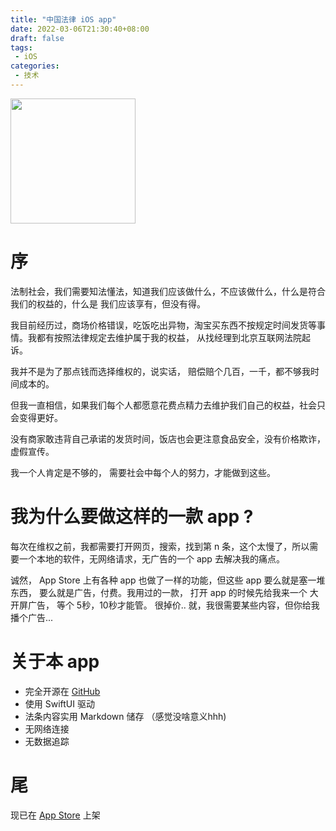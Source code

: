 ```yaml
---
title: "中国法律 iOS app"
date: 2022-03-06T21:30:40+08:00
draft: false
tags:
 - iOS
categories:
 - 技术
---
```

<img src="https://is3-ssl.mzstatic.com/image/thumb/PurpleSource116/v4/de/79/0a/de790aee-be60-fc38-241b-52e227a3353e/166c3be7-7453-4c94-ba6f-c227cd99b021_Frame_1.png/1242x2688bb.png" width="200">


# 序

法制社会，我们需要知法懂法，知道我们应该做什么，不应该做什么，什么是符合我们的权益的，什么是
我们应该享有，但没有得。

我目前经历过，商场价格错误，吃饭吃出异物，淘宝买东西不按规定时间发货等事情。我都有按照法律规定去维护属于我的权益，
从找经理到北京互联网法院起诉。

我并不是为了那点钱而选择维权的，说实话， 赔偿赔个几百，一千，都不够我时间成本的。

但我一直相信，如果我们每个人都愿意花费点精力去维护我们自己的权益，社会只会变得更好。

没有商家敢违背自己承诺的发货时间，饭店也会更注意食品安全，没有价格欺诈，虚假宣传。

我一个人肯定是不够的， 需要社会中每个人的努力，才能做到这些。

# 我为什么要做这样的一款 app ?

每次在维权之前，我都需要打开网页，搜索，找到第 n 条，这个太慢了，所以需要一个本地的软件，无网络请求，无广告的一个 app 去解决我的痛点。

诚然， App Store 上有各种 app 也做了一样的功能，但这些 app 要么就是塞一堆东西， 要么就是广告，付费。我用过的一款， 打开 app 的时候先给我来一个
大开屏广告， 等个 5秒，10秒才能管。 很掉价.. 就，我很需要某些内容，但你给我播个广告...

# 关于本 app

- 完全开源在 [GitHub](https://github.com/RanKKI/LawRefBook)
- 使用 SwiftUI 驱动
- 法条内容实用 Markdown 储存 （感觉没啥意义hhh)
- 无网络连接
- 无数据追踪

# 尾

现已在 [App Store](https://apps.apple.com/au/app/%E4%B8%AD%E5%9B%BD%E6%B3%95%E5%BE%8B%E5%BF%AB%E6%9F%A5%E6%89%8B%E5%86%8C/id1612953870) 上架

